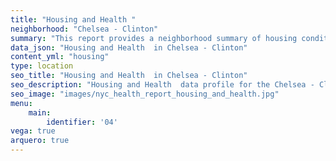 ```yaml
---
title: "Housing and Health "
neighborhood: "Chelsea - Clinton"
summary: "This report provides a neighborhood summary of housing conditions and related health outcomes. It also describes population characteristics that can increase vulnerability to housing hazards."
data_json: "Housing and Health  in Chelsea - Clinton"
content_yml: "housing"
type: location
seo_title: "Housing and Health  in Chelsea - Clinton"
seo_description: "Housing and Health  data profile for the Chelsea - Clinton neighborhood of NYC."
seo_image: "images/nyc_health_report_housing_and_health.jpg"
menu:
    main:
        identifier: '04'
vega: true
arquero: true
---
```

